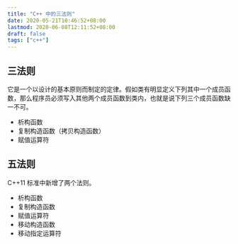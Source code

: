 ```yaml
---
title: "C++ 中的三法则"
date: 2020-05-21T10:46:52+08:00
lastmod: 2020-06-08T12:11:52+08:00
draft: false
tags: ["c++"]
---
```


<!--more-->

## 三法则

它是一个以设计的基本原则而制定的定律。假如类有明显定义下列其中一个成员函数，那么程序员必须写入其他两个成员函数到类内，也就是说下列三个成员函数缺一不可。

- 析构函数
- 复制构造函数（拷贝构造函数）
- 赋值运算符

## 五法则

C++11 标准中新增了两个法则。

- 析构函数
- 复制构造函数
- 赋值运算符
- 移动构造函数
- 移动指定运算符
